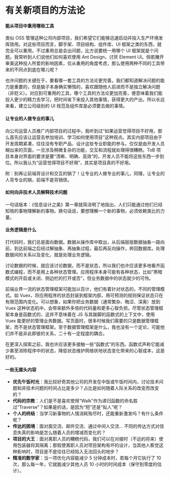 # 有关新项目的方法论

#### 能从项目中重用哪些工具

类似 OSS 管理这种公司内部项目，我们希望它们能够迅速启动并投入生产环境发挥效用。对这些项目而言，脚手架、项目结构、组件库、UI 框架之类的东西，就完全可以重用。不过重用总是会出问题，比方说要统一用哪个 UI 框架就是个问题。我常听到人们说他们如何喜欢使用 Ant Design，讨厌 Element UI。倘若撇开审美这种投人所爱的影响因素，仅从重用的角度考虑，那么使用两种不同的工具带来的不同点到底在哪儿呢？

也许问题的关键在于，要看哪一套工具的方法论更完善。我们都知道解决问题的能力是重要的，但是脑子本身确实懒惰的，喜欢跟随他人前进而不是独立解决问题（非贬义）。对应到可重用的工具，哪个工具的方法论更加完善，便意味着我们能投入更少的精力去学习，把时间省下来投入其他事情，获得更大的产出。所以长远来看，建立公司级别的 UI 规范及组件库是必须要去做的事情。

#### 让专业的人做专业的事儿

向公司运营人员推广内部项目的过程中，我听到过“如果运营觉得项目不好用，那么首先应该让运营去参加培训、学习如何使用项目”这种观点。其实内部项目由于开发周期紧凑，往往没有专职产品、设计这些专业职能的参与。仅仅是由开发人员糊出来的页面，一旦涉及稍微复杂的功能，交互和流程就处理得很糟糕。ToB 项目本身对界面的要求是要“清晰、明确、高效”的，开发人员不能将这些东西一步到位。所以我认为“运营觉得项目不好用”，其实是项目真的不好用。

附：别再让前端背设计和交互的锅了！让专业的人做专业的事儿，同理，让专业的人背专业的锅，前端不是背锅侠。

#### 如何向非技术人员解释技术问题

一句话版本：《信息设计之美》第一章就简洁明了地指出，人们只能通过他们已经知晓的事物理解新的事物。换句话说，要想理解一个新的事物，必须依赖类比的力量。

#### 业务逻辑是什么

打代码时，我们总是面向数据。数据从操作库中取出，从后端层层数据抽象一路向前，到达前端之后经过解抽象、再抽象过程，最后再反向操作，奔回数据库。处理数据间的关系以及变化，就是处理业务逻辑。

讨论数据的时候，就应该讨论数据，而不是状态，所以我们也许应该更多地看齐函数式编程，而不是用上各种状态管理。应用程序本身可能有各种状态，比如“黑暗模式的开启或关闭、侧边栏的打开或否”，但业务数据中的状态就少的可怜。

前端业界一流的状态管理框架可能加以百计，他们有着针对状态的，不同的管理模式。如 Vuex，将应用程序的状态封装到框架内部，用可预测的规则保证状态只在有限范围内变化。可以想象，如果你把业务数据（通常繁杂、晦涩、深奥）放到 Vuex 这种状态机中，会带来额外多倍的代码量和更多心智负担。尽管状态管理框架本身是函数式的，这并不意味着在 JS 与其跛脚的函数式的上下文中，使用 Vuex 能更好的管理业务数据。写页面时，很多时候我们需要的只是数据管理框架，而不是状态管理框架。至于数据管理框架是什么，我也没有一个定论，可能他们并不是非此即彼的关系，二十有一定程度的耦合。

在更深入探索之前，我也许应该更多接触一些“函数式”的东西。函数式声称它能减少甚至消除程序中的状态，降低状态维护网络状地状态变化带来的心智成本，这是好的。

#### 一些无厘头内容

- **优先午饭时光**：我比较好奇其他公司的开发在中饭或午饭时间内，讨论技术问题和非技术问题的时间占比是多少？占比是如何随着人际关系的改变而改变的？
- **代码的宗教**：人们是不是喜欢使用“Walk”作为递归函数的命名胜过“Traverse”？如果是的话，是因为“短”还是“拟人”呢？
- **个人的终结**：当学习新事物的人情消耗殆尽时，还能重新激发吗？有什么条件呢？
- **传达的困境**：面对面交流、邮件交流、通过中间人交流... 不同的传达方式对信息失真的影响是怎么随着人员的增减而变化的？
- **项目的大王**：面对离职人员的糟糕代码，我们可以在对接时（不远的将来）使用包装器将其隔离；那假使离职人员对项目架构有坏的设计，当其他人察觉这种影响时，项目是不是往往已经陷入无法回头的地步？
- **精准的数学家**：当一项优化内容能减少 5 分钟成本时，若每个月它执行了 10 次，那么每一年，它就能减少其他人员 10 小时的时间成本（保守到零度的估计）。